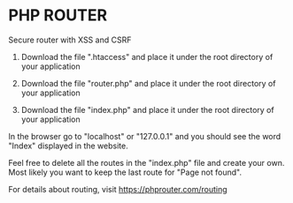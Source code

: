 # PHP ROUTER

Secure router with XSS and CSRF

1. Download the file ".htaccess" and place it under the root directory of your application

2. Download the file "router.php" and place it under the root directory of your application

3. Download the file "index.php" and place it under the root directory of your application

In the browser go to "localhost" or "127.0.0.1" and you should see the word "Index" displayed in the website.

Feel free to delete all the routes in the "index.php" file and create your own. Most likely you want to keep the last route for "Page not found".

For details about routing, visit https://phprouter.com/routing
